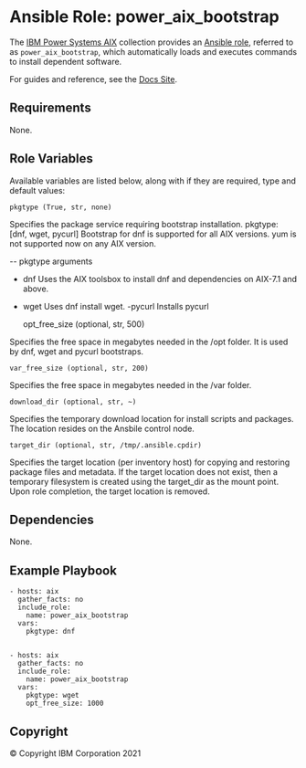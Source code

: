 # Ansible Role: power_aix_bootstrap
The [IBM Power Systems AIX](../../README.md) collection provides an [Ansible role](https://docs.ansible.com/ansible/latest/user_guide/playbooks_reuse_roles.html), referred to as `power_aix_bootstrap`, which automatically loads and executes commands to install dependent software.

For guides and reference, see the [Docs Site](https://ibm.github.io/ansible-power-aix/roles.html).

## Requirements

None.

## Role Variables

Available variables are listed below, along with if they are required, type and default values:

    pkgtype (True, str, none)

Specifies the package service requiring bootstrap installation.
pkgtype: [dnf, wget, pycurl]
Bootstrap for dnf is supported for all AIX versions.
yum is not supported now on any AIX version.

-- pkgtype arguments
- dnf
Uses the AIX toolsbox to install dnf and dependencies on AIX-7.1 and above.
- wget
Uses dnf install wget.
-pycurl
Installs pycurl

    opt_free_size (optional, str, 500)

Specifies the free space in megabytes needed in the /opt folder. It is used by dnf, wget and pycurl bootstraps.

    var_free_size (optional, str, 200)

Specifies the free space in megabytes needed in the /var folder.

    download_dir (optional, str, ~)

Specifies the temporary download location for install scripts and packages. The location resides on the Ansbile control node.

    target_dir (optional, str, /tmp/.ansible.cpdir)

Specifies the target location (per inventory host) for copying and restoring package files and metadata. If the target location does not exist, then a temporary filesystem is created using the target_dir as the mount point.  Upon role completion, the target location is removed.

## Dependencies

None.

## Example Playbook

    - hosts: aix
      gather_facts: no
      include_role:
        name: power_aix_bootstrap
      vars:
        pkgtype: dnf 


    - hosts: aix
      gather_facts: no
      include_role:
        name: power_aix_bootstrap
      vars:
        pkgtype: wget
        opt_free_size: 1000

## Copyright
© Copyright IBM Corporation 2021
